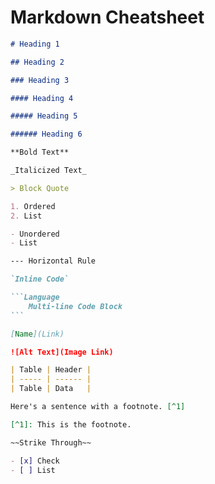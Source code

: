 # Markdown Cheatsheet

````markdown
# Heading 1

## Heading 2

### Heading 3

#### Heading 4

##### Heading 5

###### Heading 6

**Bold Text**

_Italicized Text_

> Block Quote

1. Ordered
2. List

- Unordered
- List

--- Horizontal Rule

`Inline Code`

```Language
    Multi-line Code Block
```

[Name](Link)

![Alt Text](Image Link)

| Table | Header |
| ----- | ------ |
| Table | Data   |

Here's a sentence with a footnote. [^1]

[^1]: This is the footnote.

~~Strike Through~~

- [x] Check
- [ ] List
````
